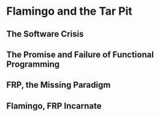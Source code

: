 # Flamingo and the Tar Pit

## The Software Crisis

## The Promise and Failure of Functional Programming

## FRP, the Missing Paradigm

## Flamingo, FRP Incarnate
